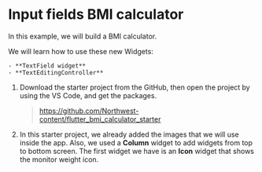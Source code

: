 # Input fields BMI calculator

In this example, we will build a BMI calculator. 



We will learn how to use these new Widgets:

	- **TextField widget**
	- **TextEditingController**





1. Download the starter project from the GitHub, then open the project by using the VS Code, and get the packages.

   > https://github.com/Northwest-content/flutter_bmi_calculator_starter



2. In this starter project, we already added the images that we will use inside the app. Also, we used a **Column** widget to add widgets from top to bottom screen. The first widget we have is an **Icon** widget that shows the monitor weight icon.

